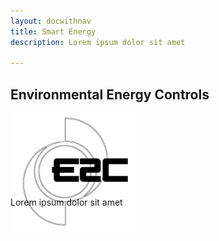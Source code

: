 ```yaml
---
layout: docwithnav
title: Smart Energy
description: Lorem ipsum dolor sit amet

---
```


## Environmental Energy Controls

<div class="customer-logo" style="height:120px; width:200px;">
    <img width="" src="/images/customers/e2c.png" alt="Environmental Energy Controls">
</div>

Lorem ipsum dolor sit amet
